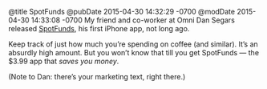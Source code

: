 @title SpotFunds
@pubDate 2015-04-30 14:32:29 -0700
@modDate 2015-04-30 14:33:08 -0700
My friend and co-worker at Omni Dan Segars released <a href="https://itunes.apple.com/us/app/spotfunds/id908020085?mt=8">SpotFunds</a>, his first iPhone app, not long ago.

Keep track of just how much you’re spending on coffee (and similar). It’s an absurdly high amount. But you won’t know that till you get SpotFunds — the $3.99 app that <em>saves you money</em>.

(Note to Dan: there’s your marketing text, right there.)
